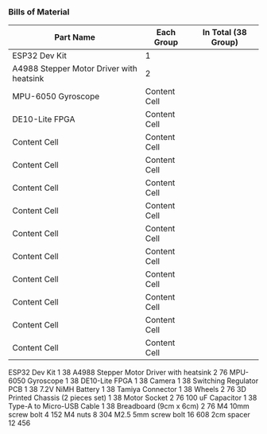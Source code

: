 ### Bills of Material

| Part Name  | Each Group	 | In Total (38 Group) |
| ------------- | ------------- | ------------- | 
| ESP32 Dev Kit | 1  | | 38  |
| A4988 Stepper Motor Driver with heatsink  | 2  | | 38  |
| MPU-6050 Gyroscope  | Content Cell  | | Content Cell  |
| DE10-Lite FPGA| Content Cell  | | Content Cell  |
| Content Cell  | Content Cell  | | Content Cell  |
| Content Cell  | Content Cell  | | Content Cell  |
| Content Cell  | Content Cell  | | Content Cell  |
| Content Cell  | Content Cell  | | Content Cell  |
| Content Cell  | Content Cell  | | Content Cell  |
| Content Cell  | Content Cell  | | Content Cell  |
| Content Cell  | Content Cell  | | Content Cell  |
| Content Cell  | Content Cell  | | Content Cell  |
| Content Cell  | Content Cell  | | Content Cell  |
| Content Cell  | Content Cell  | | Content Cell  |



ESP32 Dev Kit	1	38
A4988 Stepper Motor Driver with heatsink	2	76
MPU-6050 Gyroscope	1	38
DE10-Lite FPGA	1	38
Camera	1	38
Switching Regulator PCB	1	38
7.2V NiMH Battery	1	38
Tamiya Connector	1	38
Wheels	2	76
3D Printed Chassis (2 pieces set)	1	38
Motor Socket	2	76
100 uF Capacitor	1	38
Type-A to Micro-USB Cable	1	38
Breadboard (9cm x 6cm)	2	76
M4 10mm screw bolt	4	152
M4 nuts	8	304
M2.5 5mm screw bolt	16	608
2cm spacer	12	456


